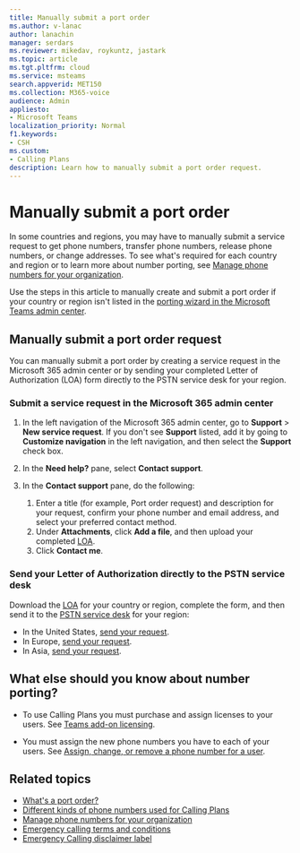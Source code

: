 ```yaml
---
title: Manually submit a port order
ms.author: v-lanac
author: lanachin
manager: serdars
ms.reviewer: mikedav, roykuntz, jastark
ms.topic: article
ms.tgt.pltfrm: cloud
ms.service: msteams
search.appverid: MET150
ms.collection: M365-voice
audience: Admin
appliesto:
- Microsoft Teams
localization_priority: Normal
f1.keywords:
- CSH
ms.custom:
- Calling Plans
description: Learn how to manually submit a port order request.
---
```


# Manually submit a port order

In some countries and regions, you may have to manually submit a service request to get phone numbers, transfer phone numbers, release phone numbers, or change addresses. To see what's required for each country and region or to learn more about number porting, see [Manage phone numbers for your organization](../manage-phone-numbers-for-your-organization/manage-phone-numbers-for-your-organization.md).

Use the steps in this article to manually create and submit a port order if your country or region isn't listed in the [porting wizard in the Microsoft Teams admin center](transfer-phone-numbers-to-teams.md).

## Manually submit a port order request

You can manually submit a port order by creating a service request in the Microsoft 365 admin center or by sending your completed Letter of Authorization (LOA) form directly to the PSTN service desk for your region.

### Submit a service request in the Microsoft 365 admin center

1. In the left navigation of the Microsoft 365 admin center, go to **Support** > **New service request**.  If you don't see **Support** listed, add it by going to **Customize navigation** in the left navigation, and then select the **Support** check box.
2. In the **Need help?** pane, select **Contact support**.
3. In the **Contact support** pane, do the following:

    1. Enter a title (for example, Port order request) and description for your request, confirm your phone number and email address, and select your preferred contact method.
    2. Under **Attachments**, click **Add a file**, and then upload your completed [LOA](../manage-phone-numbers-for-your-organization/manage-phone-numbers-for-your-organization.md).
    3. Click **Contact me**.

### Send your Letter of Authorization directly to the PSTN service desk

Download the [LOA](../manage-phone-numbers-for-your-organization/manage-phone-numbers-for-your-organization.md) for your country or region, complete the form, and then send it to the [PSTN service desk](../manage-phone-numbers-for-your-organization/contact-pstn-service-desk.md) for your region:

- In the United States, [send your request](mailto:ptn@microsoft.com).
- In Europe, [send your request](mailto:ptneu@microsoft.com).
- In Asia, [send your request](mailto:ptnapac@microsoft.com).
  
## What else should you know about number porting?

- To use Calling Plans you must purchase and assign licenses to your users. See [Teams add-on licensing](../teams-add-on-licensing/microsoft-teams-add-on-licensing.md).
    
- You must assign the new phone numbers you have to each of your users. See [Assign, change, or remove a phone number for a user](../assign-change-or-remove-a-phone-number-for-a-user.md).

## Related topics

- [What's a port order?](port-order-overview.md)
- [Different kinds of phone numbers used for Calling Plans](../different-kinds-of-phone-numbers-used-for-calling-plans.md)
- [Manage phone numbers for your organization](../manage-phone-numbers-for-your-organization/manage-phone-numbers-for-your-organization.md)
- [Emergency calling terms and conditions](../emergency-calling-terms-and-conditions.md)
- [Emergency Calling disclaimer label](https://github.com/MicrosoftDocs/OfficeDocs-SkypeForBusiness/blob/live/Teams/downloads/emergency-calling/emergency-calling-label-(en-us)-(v.1.0).zip?raw=true)
